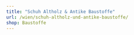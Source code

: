 ```yaml
---
title: "Schuh Altholz & Antike Baustoffe"
url: /wien/schuh-altholz-und-antike-baustoffe/
shop: Baustoffe
---
```

